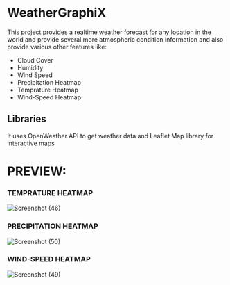 # WeatherGraphiX

This project provides a realtime weather forecast for any location in the world and provide several more atmospheric condition information and also provide various other features like:
- Cloud Cover
- Humidity
- Wind Speed
- Precipitation Heatmap
- Temprature Heatmap
- Wind-Speed Heatmap

## Libraries
  It uses OpenWeather API to get weather data and Leaflet Map library for interactive maps

# PREVIEW:
### TEMPRATURE HEATMAP
![Screenshot (46)](https://github.com/ayush110404/WEATHER-GRAPHIX/assets/114819135/6311c775-0bdb-4eea-9916-0603ad90105c)
### PRECIPITATION HEATMAP
![Screenshot (50)](https://github.com/ayush110404/WEATHER-GRAPHIX/assets/114819135/9e16c02a-4b6d-4842-b744-fcde67ee8d85)
### WIND-SPEED HEATMAP
![Screenshot (49)](https://github.com/ayush110404/WEATHER-GRAPHIX/assets/114819135/8cae931f-2891-415d-aaf9-f8286d97fcd4)

